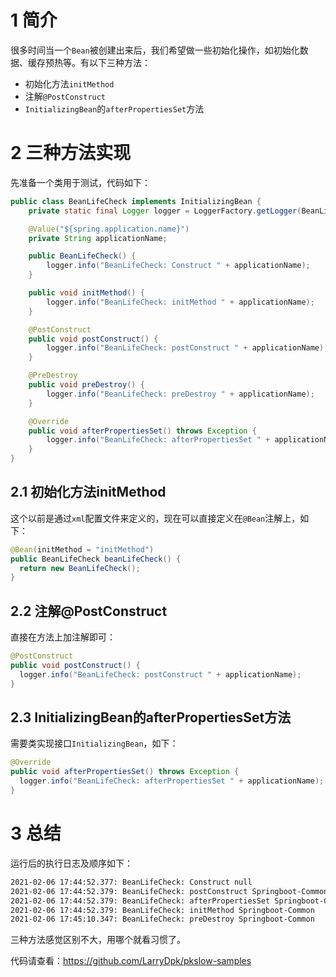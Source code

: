 # 1 简介

很多时间当一个`Bean`被创建出来后，我们希望做一些初始化操作，如初始化数据、缓存预热等。有以下三种方法：

- 初始化方法`initMethod`
- 注解`@PostConstruct`
- `InitializingBean`的`afterPropertiesSet`方法



# 2 三种方法实现

先准备一个类用于测试，代码如下：

```java
public class BeanLifeCheck implements InitializingBean {
    private static final Logger logger = LoggerFactory.getLogger(BeanLifeCheck.class);

    @Value("${spring.application.name}")
    private String applicationName;

    public BeanLifeCheck() {
        logger.info("BeanLifeCheck: Construct " + applicationName);
    }

    public void initMethod() {
        logger.info("BeanLifeCheck: initMethod " + applicationName);
    }

    @PostConstruct
    public void postConstruct() {
        logger.info("BeanLifeCheck: postConstruct " + applicationName);
    }

    @PreDestroy
    public void preDestroy() {
        logger.info("BeanLifeCheck: preDestroy " + applicationName);
    }

    @Override
    public void afterPropertiesSet() throws Exception {
        logger.info("BeanLifeCheck: afterPropertiesSet " + applicationName);
    }
}
```





## 2.1 初始化方法initMethod

这个以前是通过`xml`配置文件来定义的，现在可以直接定义在`@Bean`注解上，如下：

```java
@Bean(initMethod = "initMethod")
public BeanLifeCheck beanLifeCheck() {
  return new BeanLifeCheck();
}
```



## 2.2 注解@PostConstruct

直接在方法上加注解即可：

```java
@PostConstruct
public void postConstruct() {
  logger.info("BeanLifeCheck: postConstruct " + applicationName);
}
```



## 2.3 InitializingBean的afterPropertiesSet方法

需要类实现接口`InitializingBean`，如下：

```java
@Override
public void afterPropertiesSet() throws Exception {
  logger.info("BeanLifeCheck: afterPropertiesSet " + applicationName);
}
```



# 3 总结

运行后的执行日志及顺序如下：

```bash
2021-02-06 17:44:52.377: BeanLifeCheck: Construct null
2021-02-06 17:44:52.379: BeanLifeCheck: postConstruct Springboot-Common
2021-02-06 17:44:52.379: BeanLifeCheck: afterPropertiesSet Springboot-Common
2021-02-06 17:44:52.379: BeanLifeCheck: initMethod Springboot-Common
2021-02-06 17:45:10.347: BeanLifeCheck: preDestroy Springboot-Common
```

三种方法感觉区别不大，用哪个就看习惯了。



代码请查看：https://github.com/LarryDpk/pkslow-samples

